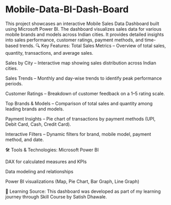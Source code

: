 # Mobile-Data-BI-Dash-Board
This project showcases an interactive Mobile Sales Data Dashboard built using Microsoft Power BI. The dashboard visualizes sales data for various mobile brands and models across Indian cities. It provides detailed insights into sales performance, customer ratings, payment methods, and time-based trends.
🔍 Key Features:
Total Sales Metrics – Overview of total sales, quantity, transactions, and average sales.

Sales by City – Interactive map showing sales distribution across Indian cities.

Sales Trends – Monthly and day-wise trends to identify peak performance periods.

Customer Ratings – Breakdown of customer feedback on a 1–5 rating scale.

Top Brands & Models – Comparison of total sales and quantity among leading brands and models.

Payment Insights – Pie chart of transactions by payment methods (UPI, Debit Card, Cash, Credit Card).

Interactive Filters – Dynamic filters for brand, mobile model, payment method, and date.

🛠 Tools & Technologies:
Microsoft Power BI

DAX for calculated measures and KPIs

Data modeling and relationships

Power BI visualizations (Map, Pie Chart, Bar Graph, Line Graph)

🙏 Learning Source:
This dashboard was developed as part of my learning journey through Skill Course by Satish Dhawale.

